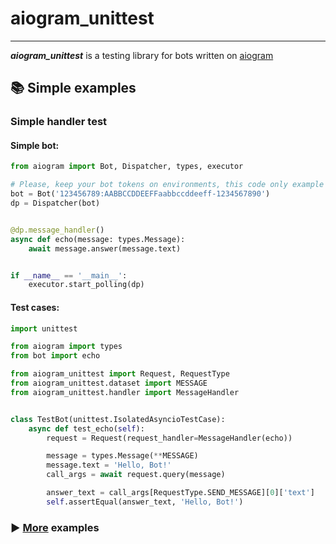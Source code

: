 # aiogram_unittest

<hr>

***aiogram_unittest*** is a testing library for bots written on <a href="https://github.com/aiogram/aiogram">aiogram</a>

## 📚 Simple examples

### Simple handler test

#### Simple bot:

```python
from aiogram import Bot, Dispatcher, types, executor

# Please, keep your bot tokens on environments, this code only example
bot = Bot('123456789:AABBCCDDEEFFaabbccddeeff-1234567890')
dp = Dispatcher(bot)


@dp.message_handler()
async def echo(message: types.Message):
    await message.answer(message.text)


if __name__ == '__main__':
    executor.start_polling(dp)


```

#### Test cases:

```python
import unittest

from aiogram import types
from bot import echo

from aiogram_unittest import Request, RequestType
from aiogram_unittest.dataset import MESSAGE
from aiogram_unittest.handler import MessageHandler


class TestBot(unittest.IsolatedAsyncioTestCase):
    async def test_echo(self):
        request = Request(request_handler=MessageHandler(echo))

        message = types.Message(**MESSAGE)
        message.text = 'Hello, Bot!'
        call_args = await request.query(message)

        answer_text = call_args[RequestType.SEND_MESSAGE][0]['text']
        self.assertEqual(answer_text, 'Hello, Bot!')

```

### ▶️ <a href='https://OCCCAS/aiogram_unittest/examples'>More</a> examples

